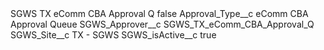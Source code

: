 <?xml version="1.0" encoding="UTF-8"?>
<CustomMetadata xmlns="http://soap.sforce.com/2006/04/metadata" xmlns:xsi="http://www.w3.org/2001/XMLSchema-instance" xmlns:xsd="http://www.w3.org/2001/XMLSchema">
    <label>SGWS TX eComm CBA Approval Q</label>
    <protected>false</protected>
    <values>
        <field>Approval_Type__c</field>
        <value xsi:type="xsd:string">eComm CBA Approval Queue</value>
    </values>
    <values>
        <field>SGWS_Approver__c</field>
        <value xsi:type="xsd:string">SGWS_TX_eComm_CBA_Approval_Q</value>
    </values>
    <values>
        <field>SGWS_Site__c</field>
        <value xsi:type="xsd:string">TX - SGWS</value>
    </values>
    <values>
        <field>SGWS_isActive__c</field>
        <value xsi:type="xsd:boolean">true</value>
    </values>
</CustomMetadata>
